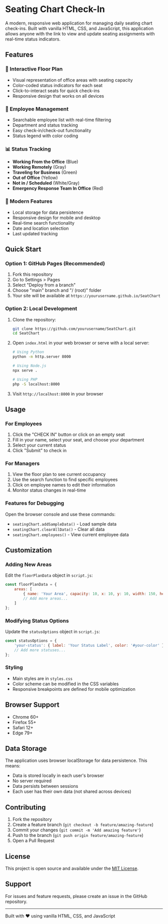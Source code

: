 # Seating Chart Check-In

A modern, responsive web application for managing daily seating chart check-ins. Built with vanilla HTML, CSS, and JavaScript, this application allows anyone with the link to view and update seating assignments with real-time status indicators.

## Features

### 🏢 Interactive Floor Plan
- Visual representation of office areas with seating capacity
- Color-coded status indicators for each seat
- Click-to-interact seats for quick check-ins
- Responsive design that works on all devices

### 👥 Employee Management
- Searchable employee list with real-time filtering
- Department and status tracking
- Easy check-in/check-out functionality
- Status legend with color coding

### 📊 Status Tracking
- **Working From the Office** (Blue)
- **Working Remotely** (Gray)
- **Traveling for Business** (Green)
- **Out of Office** (Yellow)
- **Not in / Scheduled** (White/Gray)
- **Emergency Response Team In Office** (Red)

### 🔧 Modern Features
- Local storage for data persistence
- Responsive design for mobile and desktop
- Real-time search functionality
- Date and location selection
- Last updated tracking

## Quick Start

### Option 1: GitHub Pages (Recommended)
1. Fork this repository
2. Go to Settings > Pages
3. Select "Deploy from a branch"
4. Choose "main" branch and "/ (root)" folder
5. Your site will be available at `https://yourusername.github.io/SeatChart`

### Option 2: Local Development
1. Clone the repository:
   ```bash
   git clone https://github.com/yourusername/SeatChart.git
   cd SeatChart
   ```

2. Open `index.html` in your web browser or serve with a local server:
   ```bash
   # Using Python
   python -m http.server 8000
   
   # Using Node.js
   npx serve .
   
   # Using PHP
   php -S localhost:8000
   ```

3. Visit `http://localhost:8000` in your browser

## Usage

### For Employees
1. Click the "CHECK IN" button or click on an empty seat
2. Fill in your name, select your seat, and choose your department
3. Select your current status
4. Click "Submit" to check in

### For Managers
1. View the floor plan to see current occupancy
2. Use the search function to find specific employees
3. Click on employee names to edit their information
4. Monitor status changes in real-time

### Features for Debugging
Open the browser console and use these commands:
- `seatingChart.addSampleData()` - Load sample data
- `seatingChart.clearAllData()` - Clear all data
- `seatingChart.employees()` - View current employee data

## Customization

### Adding New Areas
Edit the `floorPlanData` object in `script.js`:
```javascript
const floorPlanData = {
    areas: [
        { name: 'Your Area', capacity: 10, x: 10, y: 10, width: 150, height: 100 },
        // Add more areas...
    ]
};
```

### Modifying Status Options
Update the `statusOptions` object in `script.js`:
```javascript
const statusOptions = {
    'your-status': { label: 'Your Status Label', color: '#your-color' },
    // Add more statuses...
};
```

### Styling
- Main styles are in `styles.css`
- Color scheme can be modified in the CSS variables
- Responsive breakpoints are defined for mobile optimization

## Browser Support

- Chrome 60+
- Firefox 55+
- Safari 12+
- Edge 79+

## Data Storage

The application uses browser localStorage for data persistence. This means:
- Data is stored locally in each user's browser
- No server required
- Data persists between sessions
- Each user has their own data (not shared across devices)

## Contributing

1. Fork the repository
2. Create a feature branch (`git checkout -b feature/amazing-feature`)
3. Commit your changes (`git commit -m 'Add amazing feature'`)
4. Push to the branch (`git push origin feature/amazing-feature`)
5. Open a Pull Request

## License

This project is open source and available under the [MIT License](LICENSE).

## Support

For issues and feature requests, please create an issue in the GitHub repository.

---

Built with ❤️ using vanilla HTML, CSS, and JavaScript
